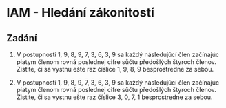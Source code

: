 # IAM - Hledání zákonitostí
## Zadání
1. V postupnosti 1, 9, 8, 9, 7, 3, 6, 3, 9 sa každý následujúcí člen začínajúc piatym členom rovná poslednej cifre sůčtu předošlých štyroch členov. Zistite, či sa vystnu ešte raz číslice 1, 9, 8, 9 besprostredne za sebou.


2. V postupnosti 1, 9, 8, 9, 7, 3, 6, 3, 9 sa každý následujúcí člen začínajúc piatym členom rovná poslednej cifre sůčtu předošlých štyroch členov. Zistite, či sa vystnu ešte raz číslice 3, 0, 7, 1 besprostredne za sebou.
